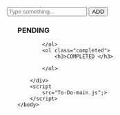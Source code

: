 <!DOCTYPE html>
<html lang="en">
    <head>
        <meta charset="UTF-8">
        <title>
            TO-DO WEBAPP USING HTML,CSS AND JAVASCRIPT
        </title>
        <link href="https://stackpath.bootstrapcdn.com/font-awesome/4.7.0/css/font-awesome.min.css" rel="stylesheet">
        <link rel="stylesheet" href="styling-webapps.css">
    </head>
    <body>
        <div class="container">
            <div class="addTask">
                <input type="text" placeholder="Type something...">
                <button> ADD</button>
            </div>
            <ol class="pending">
                <h3> PENDING</h3>

            </ol>
            <ol class="completed">
                <h3>COMPLETED </h3>

            </ol>

        </div>
        <script
            src="To-Do-main.js";>
        </script>
    </body>
</html> 
